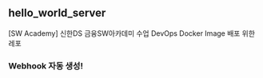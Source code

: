 ## hello_world_server
[SW Academy] 신한DS 금융SW아카데미 수업 DevOps Docker Image 배포 위한 레포

### Webhook 자동 생성!
